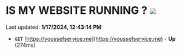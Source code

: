 # IS MY WEBSITE RUNNING ? [![](https://img.shields.io/static/v1?label=Sponsor&message=%E2%9D%A4&logo=GitHub&color=%23fe8e86)](https://github.com/sponsors/<username>)

Last updated: **1/17/2024, 12:43:14 PM**

- `GET` [https://youssefservice.me](https://youssefservice.me) - **Up** (274ms)
